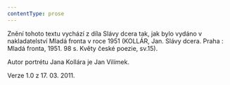 ```yaml
---
contentType: prose
---
```


Znění tohoto textu vychází z díla Slávy dcera tak, jak bylo vydáno v nakladatelství Mladá fronta v roce 1951 (KOLLÁR, Jan. Slávy dcera. Praha : Mladá fronta, 1951. 98 s. Květy české poezie, sv.15). 

Autor portrétu Jana Kollára je Jan Vilímek.

Verze 1.0 z 17. 03. 2011.
